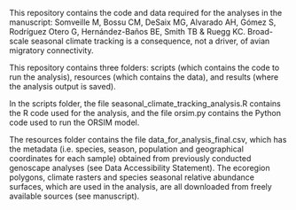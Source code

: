 This repository contains the code and data required for the analyses in the manuscript: Somveille M, Bossu CM, DeSaix MG, Alvarado AH, Gómez S, Rodríguez Otero G, Hernández-Baños BE, Smith TB & Ruegg KC. Broad-scale seasonal climate tracking is a consequence, not a driver, of avian migratory connectivity.

This repository contains three folders: scripts (which contains the code to run the analysis), resources (which contains the data), and results (where the analysis output is saved).

In the scripts folder, the file seasonal_climate_tracking_analysis.R contains the R code used for the analysis, and the file orsim.py contains the Python code used to run the ORSIM model.

The resources folder contains the file data_for_analysis_final.csv, which has the metadata (i.e. species, season, population and geographical coordinates for each sample) obtained from previously conducted genoscape analyses (see Data Accessibility Statement). The ecoregion polygons, climate rasters and species seasonal relative abundance surfaces, which are used in the analysis, are all downloaded from freely available sources (see manuscript).



